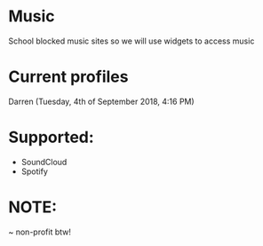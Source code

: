 # Music
School blocked music sites so we will use widgets to access music
# Current profiles
Darren (Tuesday, 4th of September 2018, 4:16 PM)
# Supported:
- SoundCloud
- Spotify
# NOTE:
~ non-profit btw!
